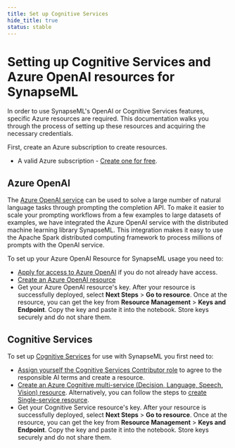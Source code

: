 ```yaml
---
title: Set up Cognitive Services
hide_title: true
status: stable
---
```

# Setting up Cognitive Services and Azure OpenAI resources for SynapseML 

In order to use SynapseML's OpenAI or Cognitive Services features, specific Azure resources are required. This documentation walks you through the process of setting up these resources and acquiring the necessary credentials.

First, create an Azure subscription to create resources.
* A valid Azure subscription - [Create one for free](https://azure.microsoft.com/free/cognitive-services/).

## Azure OpenAI

The [Azure OpenAI service](https://azure.microsoft.com/products/cognitive-services/openai-service/) can be used to solve a large number of natural language tasks through prompting the completion API. To make it easier to scale your prompting workflows from a few examples to large datasets of examples, we have integrated the Azure OpenAI service with the distributed machine learning library SynapseML. This integration makes it easy to use the Apache Spark distributed computing framework to process millions of prompts with the OpenAI service.

To set up your Azure OpenAI Resource for SynapseML usage you need to: 
* [Apply for access to Azure OpenAI](https://aka.ms/oai/access) if you do not already have access. 
* [Create an Azure OpenAI resource](https://docs.microsoft.com/azure/cognitive-services/openai/how-to/create-resource?pivots=web-portal#create-a-resource) 
* Get your Azure OpenAI resource's key. After your resource is successfully deployed, select **Next Steps** > **Go to resource**. Once at the resource, you can get the key from **Resource Management** > **Keys and Endpoint**. Copy the key and paste it into the notebook. Store keys securely and do not share them. 

## Cognitive Services

To set up [Cognitive Services](https://azure.microsoft.com/products/cognitive-services/) for use with SynapseML you first need to:
* [Assign yourself the Cognitive Services Contributor role](https://learn.microsoft.com/azure/role-based-access-control/role-assignments-steps) to agree to the responsible AI terms and create a resource. 
* [Create an Azure Cognitive multi-service (Decision, Language, Speech, Vision) resource](https://portal.azure.com/#create/Microsoft.CognitiveServicesAllInOne). Alternatively, you can follow the steps to [create Single-service resource](https://learn.microsoft.com/en-us/azure/cognitive-services/cognitive-services-apis-create-account?tabs=decision%2Canomaly-detector%2Clanguage-service%2Ccomputer-vision%2Cwindows#create-a-new-azure-cognitive-services-resource). 
* Get your Cognitive Service resource's key. After your resource is successfully deployed, select **Next Steps** > **Go to resource**. Once at the resource, you can get the key from **Resource Management** > **Keys and Endpoint**. Copy the key and paste it into the notebook. Store keys securely and do not share them. 
